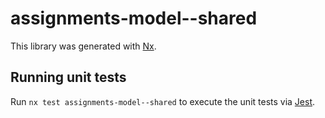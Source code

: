 # assignments-model--shared

This library was generated with [Nx](https://nx.dev).

## Running unit tests

Run `nx test assignments-model--shared` to execute the unit tests via [Jest](https://jestjs.io).
